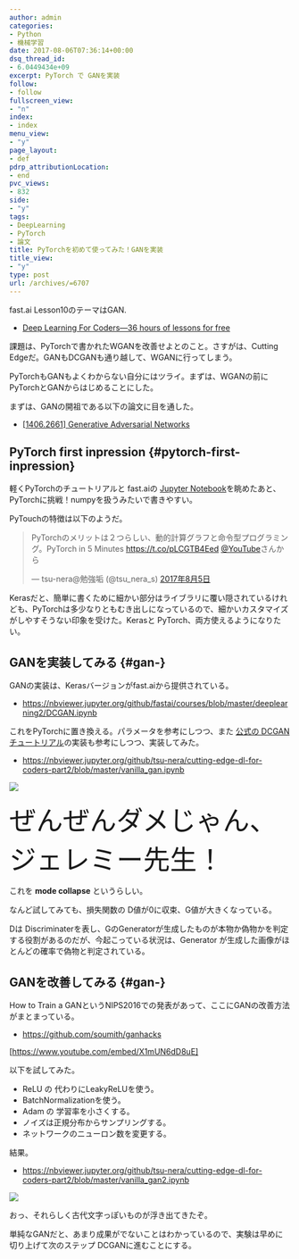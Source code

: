 ```yaml
---
author: admin
categories:
- Python
- 機械学習
date: 2017-08-06T07:36:14+00:00
dsq_thread_id:
- 6.0449434e+09
excerpt: PyTorch で GANを実装
follow:
- follow
fullscreen_view:
- "n"
index:
- index
menu_view:
- "y"
page_layout:
- def
pdrp_attributionLocation:
- end
pvc_views:
- 832
side:
- "y"
tags:
- DeepLearning
- PyTorch
- 論文
title: PyTorchを初めて使ってみた！GANを実装
title_view:
- "y"
type: post
url: /archives/=6707
---
```


fast.ai Lesson10のテーマはGAN.

  * [Deep Learning For Coders—36 hours of lessons for free][1]

課題は、PyTorchで書かれたWGANを改善せよとのこと。さすがは、Cutting Edgeだ。GANもDCGANも通り越して、WGANに行ってしまう。

PyTorchもGANもよくわからない自分にはツライ。まずは、WGANの前にPyTorchとGANからはじめることにした。

まずは、GANの開祖である以下の論文に目を通した。

  * [[1406.2661] Generative Adversarial Networks][2]

## PyTorch first inpression {#pytorch-first-inpression}

軽くPyTorchのチュートリアルと fast.aiの [Jupyter Notebook][3]を眺めたあと、PyTorchに挑戦！numpyを扱うみたいで書きやすい。

PyTouchの特徴は以下のようだ。

<blockquote class="twitter-tweet" data-lang="ja">
  <p lang="ja" dir="ltr">
    PyTorchのメリットは２つらしい、動的計算グラフと命令型プログラミング。PyTorch in 5 Minutes <a href="https://t.co/pLCGTB4Eed">https://t.co/pLCGTB4Eed</a> <a href="https://twitter.com/YouTube">@YouTube</a>さんから
  </p>
  
  <p>
    &mdash; tsu-nera@勉強垢 (@tsu_nera_s) <a href="https://twitter.com/tsu_nera_s/status/893781472670130177">2017年8月5日</a>
  </p>
</blockquote>



Kerasだと、簡単に書くために細かい部分はライブラリに覆い隠されているけれども、PyTorchは多少なりともむき出しになっているので、細かいカスタマイズがしやすそうない印象を受けた。Kerasと PyTorch、両方使えるようになりたい。

## GANを実装してみる {#gan-}

GANの実装は、Kerasバージョンがfast.aiから提供されている。

  * <https://nbviewer.jupyter.org/github/fastai/courses/blob/master/deeplearning2/DCGAN.ipynb>

これをPyTorchに置き換える。パラメータを参考にしつつ、また [公式の DCGANチュートリアル][4]の実装も参考にしつつ、実装してみた。

  * <https://nbviewer.jupyter.org/github/tsu-nera/cutting-edge-dl-for-coders-part2/blob/master/vanilla_gan.ipynb>

![][5]

<font size="15">ぜんぜんダメじゃん、ジェレミー先生！</font>

これを **mode collapse** というらしい。

なんど試してみても、損失関数の D値が0に収束、G値が大きくなっている。

Dは Discriminaterを表し、GのGeneratorが生成したものが本物か偽物かを判定する役割があるのだが、今起こっている状況は、Generator が生成した画像がほとんどの確率で偽物と判定されている。

## GANを改善してみる {#gan-}

How to Train a GANというNIPS2016での発表があって、ここにGANの改善方法がまとまっている。

  * <https://github.com/soumith/ganhacks>

[https://www.youtube.com/embed/X1mUN6dD8uE]

以下を試してみた。

  * ReLU の 代わりにLeakyReLUを使う。
  * BatchNormalizationを使う。
  * Adam の 学習率を小さくする。
  * ノイズは正規分布からサンプリングする。
  * ネットワークのニューロン数を変更する。

結果。

  * <https://nbviewer.jupyter.org/github/tsu-nera/cutting-edge-dl-for-coders-part2/blob/master/vanilla_gan2.ipynb>

![][6]

おっ、それらしく古代文字っぽいものが浮き出てきたぞ。

単純なGANだと、あまり成果がでないことはわかっているので、実験は早めに切り上げて次のステップ DCGANに進むことにする。

 [1]: https://course.fast.ai/lessons/lesson10.html
 [2]: https://arxiv.org/abs/1406.2661
 [3]: https://github.com/fastai/courses/blob/master/deeplearning2/pytorch-tut.ipynb
 [4]: https://github.com/pytorch/examples/tree/master/dcgan
 [5]: https://lh3.googleusercontent.com/Y2FrrkVyEOMVCyWyEAKrNNEhSvetHtCgiNMOIce20TGwuGujk9DN85qZ3_8A7kC4z_3D9bfup6H-qePBiVmM9F7duzPFeOYEhus0-GDfcg9sjysKqScWItuVAFHTxzLKLSBecpwZu0icN6Wypy4FoIHRK3x_BHlWteFl84JHRkNL4jk_qfLGV89XjTpFYNaFfg18PIJv25wBDuUoM2FJCttZIqKO2HzkBu1JGqEgWaduGfi8W2ceSWflipBZTGYojMkVjvsCASV19Xkb30kZi3jlk_t_QU2AA7aG_d2gDEawK7N8Bjs8yvrtdt-8gTDz5WVn4p_hrWvSOr7L70kV6FoIn8HbHT_r-UzRG2xbD_iqSp1fO3L__q6oWBRuU5Zvo428JFfLWN1bu8y6ZHXpxuVxD-5kim-PYg4jPDdTCNoUYfzatbfb01gO1GfviaPlFPXsM_rZpGNw7G6PHPtMbLI58CwTUNbUUGk8hUjkV-VHg5MMX708nwmAUTDAyx9WEln76G13WmaeGqKU7MMmHlLGF4SMeagDckp4qNlZhw2fZpt-96rC1dRQNON7LxfwrvnPPmx2Zf6RYPikdA7zAWkrQkLcwxIOPkqYBJqdAHd3GKNOCy-LtFhT=w261-h252-no
 [6]: https://lh3.googleusercontent.com/hQzmq_027W-cNROG7G2JVT2g2JN-_Bs-DGU4td3bdjuVHW4T-NWe5QnPZjyI6-Z5q9VogL0Pa4OcML4feZqtwdhG1UYcy1RnUkZl-mChH2RFr1_oj0gDHxiWrF2oqUwDJpM3BFa6siZcsvp0ojaWYCYkoXIYjSJO3offY75e0fdPMBHPPhwYTH_CwRIA2MYS8_f4TBbNi879MJHxsbj_LOeD_ahNXp9R3VZli4WxHUUNQlXMyjjpK5NE1K0MnFtyV3et2oX6Tg96Oxjq8WetSHXPoXh30cAiSa3BXXqo1kJVC_dXc45aLXYDMpG0Y2nxe5gTtjnFb-iwXjRBG05Gop0n3Uwmb6osGTfBYl0seFFbFrviWjOlFoBS6BEt8C7TkHbfQ_OvA469K2Lq4yTnUOC3RXzOrrsJlNb0gXvIKQYqc_yPJ_ZwXFT5SRDE8_RhW0WJv3M4utOjn5fHCrcQnV9aPqlVU_W6zz24JvxSXnG823eFlGO4QSu_7lnPPpYPuaYOKlHa017KoL8SPUYzJCYxqNJ4ZEvhsuk9qM6rwRNMb-z578zHH-xHwovof2z94si81OPggHiBZ52hM4y4jvFRbW__2lbUfVL1z8lcdRapKO9tFOWrtlXs=w261-h252-no
